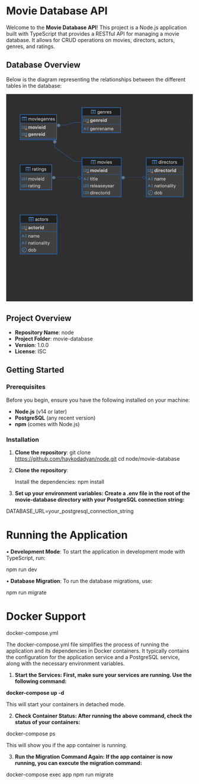 # Movie Database API

Welcome to the **Movie Database API**! This project is a Node.js application built with TypeScript that provides a RESTful API for managing a movie database. It allows for CRUD operations on movies, directors, actors, genres, and ratings.

## Database Overview

Below is the diagram representing the relationships between the different tables in the database:

![Database Diagram](assets/database-diagram.png)

## Project Overview

- **Repository Name**: node
- **Project Folder**: movie-database
- **Version**: 1.0.0
- **License**: ISC

## Getting Started

### Prerequisites

Before you begin, ensure you have the following installed on your machine:

- **Node.js** (v14 or later)
- **PostgreSQL** (any recent version)
- **npm** (comes with Node.js)

### Installation

1. **Clone the repository**:
   git clone https://github.com/haykodadyan/node.git
   cd node/movie-database

2. **Clone the repository**:

   Install the dependencies: npm install

3. **Set up your environment variables: Create a .env file in the root of the movie-database directory with your PostgreSQL connection string:**

DATABASE_URL=your_postgresql_connection_string

# Running the Application

• **Development Mode**: To start the application in development mode with TypeScript, run:

npm run dev

• **Database Migration**: To run the database migrations, use:

npm run migrate

# Docker Support

docker-compose.yml

The docker-compose.yml file simplifies the process of running the application and its dependencies in Docker containers. It typically contains the configuration for the application service and a PostgreSQL service, along with the necessary environment variables.

1. **Start the Services: First, make sure your services are running. Use the following command:**

**docker-compose up -d**

This will start your containers in detached mode.

2. **Check Container Status: After running the above command, check the status of your containers:**

docker-compose ps

This will show you if the app container is running.

3. **Run the Migration Command Again: If the app container is now running, you can execute the migration command:**

docker-compose exec app npm run migrate
